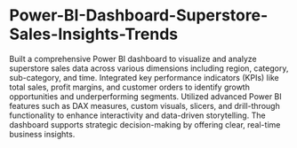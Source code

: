 # Power-BI-Dashboard-Superstore-Sales-Insights-Trends

Built a comprehensive Power BI dashboard to visualize and analyze superstore sales data across various dimensions including region, category, sub-category, and time. Integrated key performance indicators (KPIs) like total sales, profit margins, and customer orders to identify growth opportunities and underperforming segments. Utilized advanced Power BI features such as DAX measures, custom visuals, slicers, and drill-through functionality to enhance interactivity and data-driven storytelling. The dashboard supports strategic decision-making by offering clear, real-time business insights.

